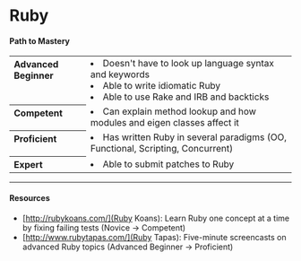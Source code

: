 # Ruby

#### Path to Mastery

<table>
  <tr><th valign="top" align="left">Advanced Beginner</th><td>
    <li>Doesn't have to look up language syntax and keywords</li>
    <li>Able to write idiomatic Ruby</li>
    <li>Able to use Rake and IRB and backticks</li>
  </td></tr>
  
  <tr><th valign="top" align="left">Competent</th><td>
    <li>Can explain method lookup and how modules and eigen classes affect it</li>
  </td></tr>
  
  <tr><th valign="top" align="left">Proficient</th><td>
    <li>Has written Ruby in several paradigms (OO, Functional, Scripting, Concurrent)</li>
  </td></tr>
  
  <tr><th valign="top" align="left">Expert</th><td>
    <li>Able to submit patches to Ruby</li>
  </td></tr>
</table>


----


#### Resources

 - [http://rubykoans.com/](Ruby Koans): Learn Ruby one concept at a time by fixing failing tests (Novice -> Competent)
 - [http://www.rubytapas.com/](Ruby Tapas): Five-minute screencasts on advanced Ruby topics (Advanced Beginner -> Proficient)
